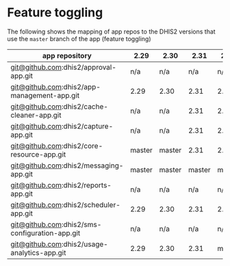 # Feature toggling

The following shows the mapping of app repos to the DHIS2 versions that use the `master` branch of the app (feature toggling)

|app repository|2.29|2.30|2.31|2.32|2.33|2.34|2.35|2.36|2.37|2.38|
|---|---|---|---|---|---|---|---|---|---|---|
|git@github.com:dhis2/approval-app.git|n/a|n/a|n/a|n/a|n/a|n/a|n/a|n/a|master|master|
|git@github.com:dhis2/app-management-app.git|2.29|2.30|2.31|2.32|2.33|2.34|2.35|2.36|master|master|
|git@github.com:dhis2/cache-cleaner-app.git|n/a|n/a|2.31|2.32|2.33|2.34|master|master|master|master|
|git@github.com:dhis2/capture-app.git|n/a|n/a|2.31|2.32|2.33|2.34|2.35|2.36|2.37|master|
|git@github.com:dhis2/core-resource-app.git|master|master|2.31|2.32|master|DELETED|DELETED|DELETED|DELETED|DELETED|
|git@github.com:dhis2/messaging-app.git|master|master|master|master|master|master|master|master|master|master|
|git@github.com:dhis2/reports-app.git|n/a|n/a|n/a|n/a|master|master|master|master|master|master|
|git@github.com:dhis2/scheduler-app.git|2.29|2.30|2.31|2.32|2.33|2.34|2.35|master|master|master|
|git@github.com:dhis2/sms-configuration-app.git|n/a|n/a|n/a|n/a|n/a|n/a|master|master|master|master|
|git@github.com:dhis2/usage-analytics-app.git|2.29|2.30|2.31|master|master|master|master|master|master|master|
